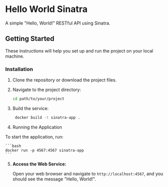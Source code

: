 # Hello World Sinatra

A simple "Hello, World!" RESTful API using Sinatra.

## Getting Started

These instructions will help you set up and run the project on your local machine.

### Installation

1. Clone the repository or download the project files.

2. Navigate to the project directory:

   ```bash
   cd path/to/your/project
   ```

3. Build the service:

   ```bash
    docker build -t sinatra-app .
   ```

4. Running the Application

To start the application, run:

    ```bash
    docker run -p 4567:4567 sinatra-app
    ```

5. **Access the Web Service:**

   Open your web browser and navigate to `http://localhost:4567`, and you should see the message "Hello, World!".

